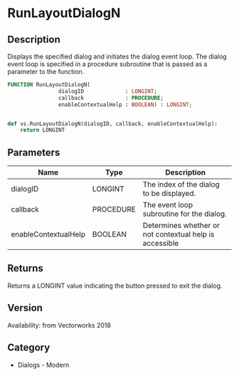 # RunLayoutDialogN

## Description
Displays the specified dialog and initiates the dialog event loop. The dialog event loop is specified in a procedure subroutine that is passed as a parameter to the function.

```pascal
FUNCTION RunLayoutDialogN(
				dialogID             : LONGINT;
				callback             : PROCEDURE;
				enableContextualHelp : BOOLEAN) : LONGINT;
```

```python

def vs.RunLayoutDialogN(dialogID, callback, enableContextualHelp):
    return LONGINT
```

## Parameters
|Name|Type|Description|
|---|---|---|
|dialogID|LONGINT|The index of the dialog to be displayed.|
|callback|PROCEDURE|The event loop subroutine for the dialog.|
|enableContextualHelp|BOOLEAN|Determines whether or not contextual help is accessible|

## Returns
Returns a LONGINT value indicating the button pressed to exit the dialog.

## Version
Availability: from Vectorworks 2018
## Category
* Dialogs - Modern

